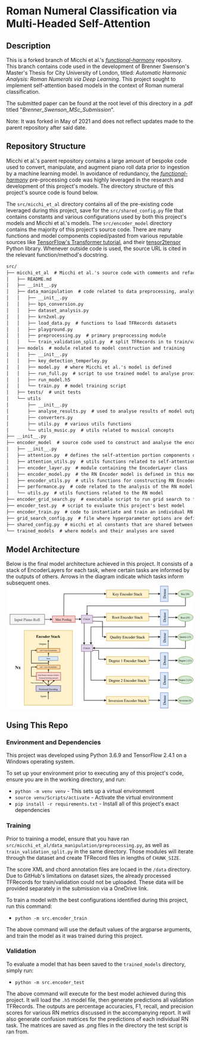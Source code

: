 # Roman Numeral Classification via Multi-Headed Self-Attention

## Description

This is a forked branch of Micchi et al.'s _[functional-harmony](https://gitlab.com/algomus.fr/functional-harmony)_ repository. 
This branch contains code used in the development of Brenner Swenson's Master's Thesis for City University of London, 
titled: _Automatic Harmonic Analysis: Roman Numerals via Deep Learning_. This project sought to implement self-attention based
models in the context of Roman numeral classification.

The submitted paper can be found at the root level of this directory in a .pdf titled "*Brenner_Swenson_MSc_Submission*".

Note:
It was forked in May of 2021 and does not reflect updates made to the parent repository after said date.

## Repository Structure
Micchi et al.'s parent repository contains a large amount of bespoke code used to convert, manipulate, and augment piano roll
data prior to ingestion by a machine learning model. In avoidance of redundancy, the _[functional-harmony](https://gitlab.com/algomus.fr/functional-harmony)_ 
pre-processing code was highly leveraged in the research and development of this project's models. The directory structure of this project's source code is found below.

The `src/micchi_et_al` directory contains all of the pre-existing code leveraged during this project, save for the `src/shared_config.py` file that contains constants and various 
configurations used by both this project's models and Micchi et al.'s models. The `src/encoder_model` directory contains the majority of this project's source code.
There are many functions and model components copied/pasted from various reputable sources like [TensorFlow's Transformer tutorial](https://www.tensorflow.org/text/tutorials/transformer),
and their [tensor2tensor](https://github.com/tensorflow/tensor2tensor) Python library. Whenever outside code is used, the source URL is cited in the relevant function/method's docstring.

```markdown
src/
├── micchi_et_al  # Micchi et al.'s source code with comments and refactored import statements for compatability
│   ├── README.md
│   ├── __init__.py
│   ├── data_manipulation  # code related to data preprocessing, analysis, and manipulation
│   │   ├── __init__.py
│   │   ├── bps_conversion.py
│   │   ├── dataset_analysis.py
│   │   ├── krn2xml.py
│   │   ├── load_data.py  # functions to load TFRecords datasets
│   │   ├── playground.py
│   │   ├── preprocessing.py  # primary preprocessing module
│   │   └── train_validation_split.py  # split TFRecords in to train/validation
│   ├── models  # module related to model construction and training
│   │   ├── __init__.py
│   │   ├── key_detection_temperley.py
│   │   ├── model.py  # where Micchi et al.'s model is defined
│   │   ├── run_full.py  # script to use trained model to analyse provided scores
│   │   ├── run_model.h5
│   │   └── train.py  # model training script
│   ├── tests/  # unit tests
│   └── utils
│       ├── __init__.py
│       ├── analyse_results.py  # used to analyse results of model outputs and compare models
│       ├── converters.py
│       ├── utils.py  # various utils functions
│       └── utils_music.py  # utils related to musical concepts
├── __init__.py  
├── encoder_model  # source code used to construct and analyse the encoder-based RN model of this project
│   ├── __init__.py
│   ├── attention.py  # defines the self-attention portion components of the model
│   ├── attention_utils.py  # utils functions related to self-attention calculation.
│   ├── encoder_layer.py  # module containing the EncoderLayer class
│   ├── encoder_model.py  # the RN Encoder model is defined in this module, as well as functions for constructing it
│   ├── encoder_utils.py  # utils functions for constructing RN Encoder model.
│   ├── performance.py  # code related to the analysis of the RN model's outputs. 
│   └── utils.py  # utils functions related to the RN model
├── encoder_grid_search.py  # executable script to run grid search to find optimal hyperparameter configurations
├── encoder_test.py  # script to evaluate this project's best model
├── encoder_train.py  # code to instantiate and train an individual RN model. Called by grid search module.
├── grid_search_config.py  # file where hyperparameter options are defined for grid search
├── shared_config.py  # micchi et al constants that are shared between their model's and ours
└── trained_models  # where models and their analyses are saved
```

## Model Architecture
Below is the final model architecture achieved in this project. It consists of a stack of EncoderLayers 
for each task, where certain tasks are informed by the outputs of others. Arrows in the diagram indicate which tasks inform subsequent ones.
![Alt text](assets/RN_encoder_diagram.png?raw=true "Model Architecture")


## Using This Repo

### Environment and Dependencies
This project was developed using Python 3.6.9 and TensorFlow 2.4.1 on a Windows operating system.

To set up your environment prior to executing any of this project's code, ensure you are in the working 
directory, 
and run:
- `python -m venv venv` - This sets up a virtual environment
- `source venv/Scripts/activate` - Activate the virtual environment
- `pip install -r requirements.txt` - Install all of this project's exact dependencies

### Training
Prior to training a model, ensure that you have ran `src/micchi_et_al/data_manipulation/preprocessing.py`, as well as `train_validation_split.py` in the same directory.
Those modules will iterate through the dataset and create TFRecord files in lengths of `CHUNK_SIZE`. 

The score XML and chord annotation files are locaed in the `/data` directory. Due to GitHub's limitations
on dataset sizes, the already processed TFRecords for train/validation could not be uploaded. These data
will be provided separately in the submission via a OneDrive link.

To train a model with the best configurations identified during this project, run this command:
- `python -m src.encoder_train`

The above command will use the default values of the argparse arguments, and train the model as it was trained during this project. 


### Validation
To evaluate a model that has been saved to the `trained_models` directory, simply run:
- `python -m src.encoder_test`

The above command will execute for the best model achieved during this project. It will load the `.h5` model file, then generate predictions all validation TFRecords. 
The outputs are percentage accuracies, F1, recall, and precision scores for various RN metrics discussed in the accompanying report. It will also generate confusion matrices
for the predictions of each individual RN task. The matrices are saved as .png files in the directory the test script is ran from. 

